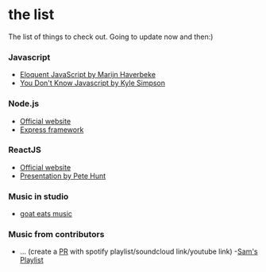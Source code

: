# the list
The list of things to check out. Going to update now and then:)

### Javascript

- [Eloquent JavaScript by Marijn Haverbeke](http://eloquentjavascript.net/)
- [You Don't Know Javascript by Kyle Simpson](https://github.com/getify/You-Dont-Know-JS)

### Node.js

- [Official website](https://nodejs.org/en/)
- [Express framework](http://expressjs.com/)


### ReactJS

- [Official website](https://facebook.github.io/react/docs/why-react.html)
- [Presentation by Pete Hunt](https://www.youtube.com/watch?v=x7cQ3mrcKaY)

### Music in studio

- [goat eats music](https://open.spotify.com/user/pattard/playlist/0PWpN5btxYmwobjvRF0wKf)

### Music from contributors

- ... (create a [PR](https://help.github.com/articles/using-pull-requests/) with spotify playlist/soundcloud link/youtube link)
-[Sam's Playlist](https://open.spotify.com/user/11125524420/playlist/5VXuXM1iQc28o1LlxKOIeJ)


